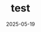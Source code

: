 ---
title: "test"
date: 2025-05-19
image: /images/blog/website.jpg
excerpt: "test"
layout: default
---
